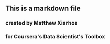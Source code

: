 ## This is a markdown file
### created by Matthew Xiarhos
### for Coursera's Data Scientist's Toolbox
